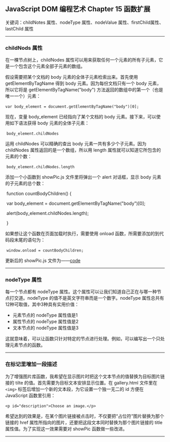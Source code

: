 ## JavaScript DOM 编程艺术 Chapter 15  函数扩展

关键词：childNotes 属性、nodeType 属性、nodeValue 属性、firstChild属性、lastChild 属性

---

### childNods 属性

在一棵节点树上，childNodes 属性可以用来获取任何一个元素的所有子元素，它是一个包含这个元素全部子元素的数组。

假设需要把某个文档的 body 元素的全体子元素检索出来。首先使用 getElementByTagName 得到 body 元素。因为每份文档只有一个 body 元素，所以它将是 getElementByTagName("body") 方法返回的数组中的第一个（也是唯一一个）元素：

​                                `var body_element = document.getElementByTagName("body")[0];`

现在，变量 body_element 已经指向了某个文档的 body 元素。接下来，可以使用如下语法获得 body 元素的全体子元素：

​                                `body_element.childNodes`

运用 childNodes 可以精确的查出 body 元素一共有多少个子元素。因为 childNodes 属性返回的是一个数组，所以用 length 属性就可以知道它所包含的元素的个数：

​                                 `body_element.childNodes.length`

添加一个小函数到 showPic.js 文件里将弹出一个 alert 对话框，显示 body 元素的子元素的总个数：

​                                  function countBodyChildren() {

​                                        var body_element = document.getElementByTagName("body")[0];

​                                        alert(body_element.childNodes.length);

​                                  }

如果想让这个函数在页面加载时执行，需要使用 onload 函数，所需要添加的到代码段末尾的语句为：

​                                   `window.onload = countBodyChildren;`

更新后的 showPic.js 文件为——[code](https://github.com/Virgil0113/JavaScript-Foundation-Notes/blob/master/JavaScriptDomCode/Demo5/scripts/showPic.js)

---

### nodeType 属性

每一个节点都有 nodeType 属性。这个属性可以让我们知道自己正在与哪一种节点打交道。nodeType 的值不是英文字符串而是一个数字。nodeType 属性总共有12种可取值，其中3种具有实用价值：

- 元素节点的 nodeType 属性值是1
- 属性节点的 nodeType 属性值是2
- 文本节点的 nodeType 属性值是3

这就意味着，可以让函数只针对特定的节点进行处理。例如，可以编写出一个只处理元素节点的函数。

---

### 在标记里增加一段描述

为了增强图片库函数，我希望在显示图片时把这个文本节点的值替换为目标图片链接的 tilte 的值。首先需要为目标文本安排显示位置。在 gallery.html 文件里在 `<img>` 标签后增加一个新的文本段，为它设置一个独一无二的 id 方便在 JavaScript 函数里引用：

​                                    `<p id="description">Choose an image.</p>`

希望达到的效果是，在某个图片链接被点击时，不仅要把“占位符”图片替换为那个链接的 href 属性所指向的图片，还要把这段文本同时替换为那个图片链接的 title 属性值。为了实现这一效果需要对 showPic 函数做一些改进。

---

